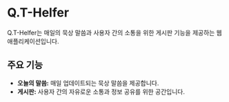 # Q.T-Helfer

Q.T-Helfer는 매일의 묵상 말씀과 사용자 간의 소통을 위한 게시판 기능을 제공하는 웹 애플리케이션입니다.

## 주요 기능

- **오늘의 말씀:** 매일 업데이트되는 묵상 말씀을 제공합니다.
- **게시판:** 사용자 간의 자유로운 소통과 정보 공유를 위한 공간입니다.